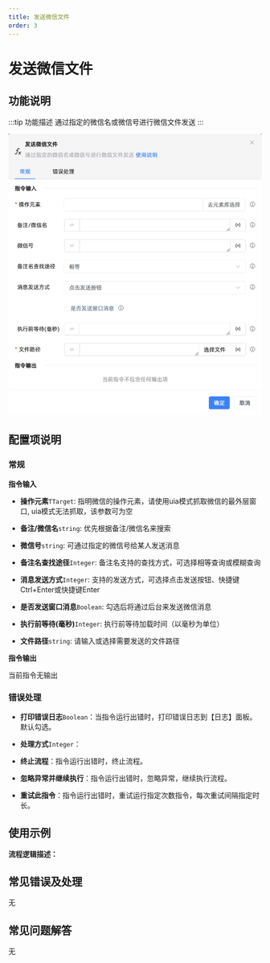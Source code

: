 ```yaml
---
title: 发送微信文件
order: 3
---
```


# 发送微信文件

## 功能说明

:::tip 功能描述
通过指定的微信名或微信号进行微信文件发送
:::

![发送微信文件](../../../assets/发送微信文件_command.png)

## 配置项说明

### 常规

**指令输入**

- **操作元素**`TTarget`: 指明微信的操作元素，请使用uia模式抓取微信的最外层窗口, uia模式无法抓取，该参数可为空

- **备注/微信名**`string`: 优先根据备注/微信名来搜索

- **微信号**`string`: 可通过指定的微信号给某人发送消息

- **备注名查找途径**`Integer`: 备注名支持的查找方式，可选择相等查询或模糊查询

- **消息发送方式**`Integer`: 支持的发送方式，可选择点击发送按钮、快捷键Ctrl+Enter或快捷键Enter

- **是否发送窗口消息**`Boolean`: 勾选后将通过后台来发送微信消息

- **执行前等待(毫秒)**`Integer`: 执行前等待加载时间（以毫秒为单位）

- **文件路径**`string`: 请输入或选择需要发送的文件路径


**指令输出**

当前指令无输出

### 错误处理

- **打印错误日志**`Boolean`：当指令运行出错时，打印错误日志到【日志】面板。默认勾选。

- **处理方式**`Integer`：

 - **终止流程**：指令运行出错时，终止流程。

 - **忽略异常并继续执行**：指令运行出错时，忽略异常，继续执行流程。

 - **重试此指令**：指令运行出错时，重试运行指定次数指令，每次重试间隔指定时长。

## 使用示例

**流程逻辑描述：** 

## 常见错误及处理

无

## 常见问题解答

无


